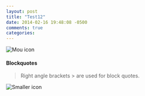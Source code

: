 ```yaml
---
layout: post
title: "Test12"
date: 2014-02-16 19:48:08 -0500
comments: true
categories: 
---
```


![Mou icon](http://mouapp.com/Mou_128.png) 

#### Blockquotes

> Right angle brackets &gt; are used for block quotes.

![Smaller icon](http://smallerapp.com/favicon.ico "Title here")